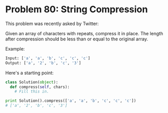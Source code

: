 # Problem 80: String Compression

This problem was recently asked by Twitter:

Given an array of characters with repeats, compress it in place. The length after compression should be less than or equal to the original array.

Example:

```bash
Input: ['a', 'a', 'b', 'c', 'c', 'c']
Output: ['a', '2', 'b', 'c', '3']
```

Here's a starting point:

```python
class Solution(object):
  def compress(self, chars):
    # Fill this in.

print Solution().compress(['a', 'a', 'b', 'c', 'c', 'c'])
# ['a', '2', 'b', 'c', '3']
```
